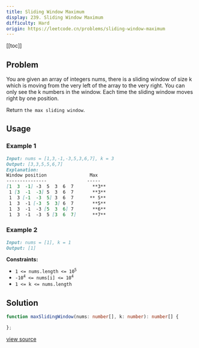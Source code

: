 ```yaml
---
title: Sliding Window Maximum
display: 239. Sliding Window Maximum
difficulty: Hard
origin: https://leetcode.cn/problems/sliding-window-maximum
---
```


[[toc]]

## Problem

You are given an array of integers nums, there is a sliding window of size k which is moving from the very left of the array to the very right. You can only see the k numbers in the window. Each time the sliding window moves right by one position.

Return `the max sliding window`.

## Usage

### Example 1

```md
Input: nums = [1,3,-1,-3,5,3,6,7], k = 3
Output: [3,3,5,5,6,7]
Explanation:
Window position                Max
---------------               -----
[1  3  -1] -3  5  3  6  7       **3**
 1 [3  -1  -3] 5  3  6  7       **3**
 1  3 [-1  -3  5] 3  6  7      ** 5**
 1  3  -1 [-3  5  3] 6  7       **5**
 1  3  -1  -3 [5  3  6] 7       **6**
 1  3  -1  -3  5 [3  6  7]      **7**
```

### Example 2

```md
Input: nums = [1], k = 1
Output: [1]
```

**Constraints:**

- <code>1 &lt;= nums.length &lt;= 10<sup>5</sup></code>
- <code>-10<sup>4</sup> &lt;= nums[i] &lt;= 10<sup>4</sup></code>
- <code>1 &lt;= k &lt;= nums.length</code>

## Solution

```ts
function maxSlidingWindow(nums: number[], k: number): number[] {

};
```

[view source](https://leetcode.cn/problems/sliding-window-maximum)
